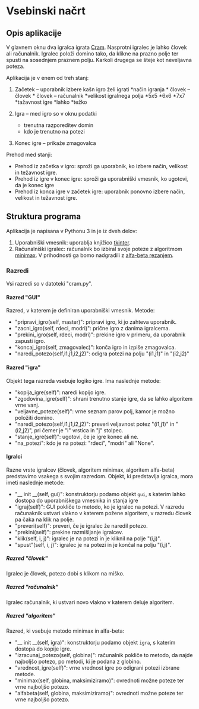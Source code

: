 # Vsebinski načrt

## Opis aplikacije

V glavnem oknu dva igralca igrata [Cram](https://en.wikipedia.org/wiki/Cram_(game)). Nasprotni igralec je lahko človek ali računalnik. Igralec položi domino tako, da klikne na prazno polje ter spusti na sosednjem praznem polju. Karkoli drugega se šteje kot neveljavna poteza.

Aplikacija je v enem od treh stanj:

1. Začetek – uporabnik izbere kašn igro želi igrati
	*način igranja
		* človek – človek
		* človek – računalnik
	*velikost igralnega polja
		*5x5
		*6x6
		*7x7
	*tažavnost igre
		*lahko
		*težko
	
2. Igra – med igro so v oknu podatki
	* trenutna razporeditev domin
	* kdo je trenutno na potezi

3. Konec igre – prikaže zmagovalca

Prehod med stanji:

* Prehod iz začetka v igro: sproži ga uporabnik, ko izbere način, velikost in težavnost igre.
* Prehod iz igre v konec igre: sproži ga uporabniški vmesnik, ko ugotovi, da je konec igre
* Prehod iz konca igre v začetek igre: uporabnik ponovno izbere način, velikost in težavnost igre.

## Struktura programa

Aplikacija je napisana v Pythonu 3 in je iz dveh delov:

1. Uporabniški vmesnik: uporablja knjižico [tkinter](http://infohost.nmt.edu/tcc/help/pubs/tkinter/web/index.html).
2. Računalniški igralec: računalnik bo izbiral svoje poteze z algoritmom [minimax](https://en.wikipedia.org/wiki/Minimax). V prihodnosti ga bomo nadgradili z [alfa-beta rezanjem](https://en.wikipedia.org/wiki/Alpha–beta_pruning).

### Razredi

Vsi razredi so v datoteki "cram.py".

#### Razred "GUI"
Razred, v katerem je definiran uporabniški vmesnik. Metode:

* "pripravi_igro(self, master)": pripravi igro, ki jo zahteva uporabnik.
* "zacni_igro(self, rdeci, modri)": prične igro z danima igralcema.
* "prekini_igro(self, rdeci, modri)": prekine igro v primeru, da uporabnik zapusti igro.
* "koncaj_igro(self, zmagovalec)": konča igro in izpiše zmagovalca.
* "naredi_potezo(self,i1,j1,i2,j2)": odigra potezi na polju "(i1,j1)" in "(i2,j2)"

#### Razred "igra"
Objekt tega razreda vsebuje logiko igre. Ima naslednje metode:

* "kopija_igre(self)": naredi kopijo igre.
* "zgodovina_igre(self)": shrani trenutno stanje igre, da se lahko algoritem vrne vanj.
* "veljavne_poteze(self)": vrne seznam parov polj, kamor je možno položiti domino.
* "naredi_potezo(self,i1,j1,i2,j2)": preveri veljavnost potez "(i1,j1)" in "(i2,j2)", pri čemer je "i" vrstica in "j" stolpec.
* "stanje_igre(self)": ugotovi, če je igre konec ali ne.
* "na_potezi": kdo je na potezi: "rdeci", "modri" ali "None".

#### Igralci
Razne vrste igralcev (človek, algoritem minimax, algoritem alfa-beta) predstavimo vsakega s svojim razredom. Objekt, ki predstavlja igralca, mora imeti naslednje metode:

* "__ init __(self, gui)": konstruktorju podamo objekt `gui`, s katerim lahko dostopa do uporabniškega vmesnika in stanja igre
* "igraj(self)": GUI pokliče to metodo, ko je igralec na potezi. V razredu računaknik ustvari vlakno v katerem požene algoritem, v razredu človek pa čaka na klik na polje.
* "preveri(self)": preveri, če je igralec že naredil potezo.
* "prekini(self)":  prekine razmišljanje igralcev.
* "klik(self, i, j)": igralec je na potezi in je kliknil na polje "(i,j)".
* "spust"(self, i, j)": igralec je na potezi in je končal na polju "(i,j)".

##### Razred "človek"
Igralec je človek, potezo dobi s klikom na miško.

##### Razred "računalnik"
Igralec računalnik, ki ustvari novo vlakno v katerem deluje algoritem.

##### Razred "algoritem"
Razred, ki vsebuje metodo minimax in alfa-beta:

* "__ init __(self, igra)": konstruktorju podamo objekt `igra`, s katerim dostopa do kopije igre.
* "izracunaj_potezo(self, globina)": računalnik pokliče to metodo, da najde najboljšo potezo, po metodi, ki je podana z globino.
* "vrednost_igre(self)": vrne vrednost igre po odigrani potezi izbrane metode.
* "minimax(self, globina, maksimiziramo)": ovrednoti možne poteze ter vrne najboljšo potezo.
* "alfabeta(self, globina, maksimiziramo)": ovrednoti možne poteze ter vrne najboljšo potezo.
